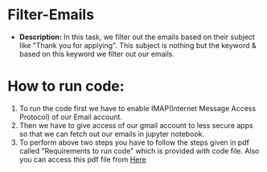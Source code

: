 # Filter-Emails
* __Description:__
In this task, we filter out the emails based on their subject like "Thank you for applying". This subject is nothing but the keyword & based on this keyword we filter out our emails.

# How to run code:
1. To run the code first we have to enable IMAP(Internet Message Access Protocol) of our Email account.
2. Then we have to give access of our gmail account to less secure apps so that we can fetch out our emails in jupyter notebook.
3. To perform above two steps you have to follow the steps given in pdf called "Requirements to run code" which is provided with code file. Also you can access this pdf file from [Here]()

